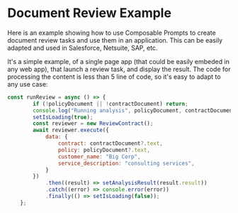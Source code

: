 # Document Review Example

Here is an example showing how to use Composable Prompts to create document review tasks and
use them in an application. This can be easily adapted and used in Salesforce, Netsuite, SAP, etc.

It's a simple example, of a single page app (that could be easily embeded in any web app), 
that launch a review task, and display the result. The code for processing the content is less than 5 line of code, so it's easy to adapt to any use case:

```javascript
const runReview = async () => {
        if (!policyDocument || !contractDocument) return;
        console.log("Running analysis", policyDocument, contractDocument);
        setIsLoading(true);
        const reviewer = new ReviewContract();
        await reviewer.execute({
            data: {
                contract: contractDocument?.text,
                policy: policyDocument?.text,
                customer_name: "Big Corp",
                service_description: "consulting services",
            }
        })
            .then((result) => setAnalysisResult(result.result))
            .catch((error) => console.error(error))
            .finally(() => setIsLoading(false));
    };
```

